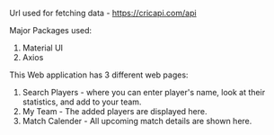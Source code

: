Url used for fetching data - https://cricapi.com/api

Major Packages used:
1. Material UI
2. Axios

This Web application has 3 different web pages:
1. Search Players - where you can enter player's name, look at their statistics, and add to your team.
2. My Team - The added players are displayed here.
3. Match Calender - All upcoming match details are shown here.

